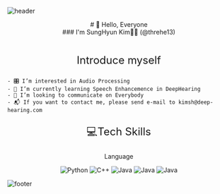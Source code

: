 ![header](https://capsule-render.vercel.app/api?type=waving&color=auto&height=300&section=header&text=Developer%20SH&fontSize=50)

<div align='center'>
# 🍷 Hello, Everyone</span><br>
### I'm SungHyun Kim👋🏻 (@threhe13)</span>
<div>
<br>
<p style='font-size:24px'>
    Introduce myself
</p>
<div align='left'>

    - 🎛️ I’m interested in Audio Processing
    - 📖 I’m currently learning Speech Enhancemence in DeepHearing
    - 💬 I’m looking to communicate on Everybody
    - 📬 If you want to contact me, please send e-mail to kimsh@deep-hearing.com

<div>

<div align='center'>
    <p style='font-size:24px'>
        💻Tech Skills
    </p>
    <p>Language</p>
    <img alt="Python" src="https://img.shields.io/badge/Python-3776AB.png?&style=for-the-badge&logo=Python&logoColor=white">
    <img alt="C++" src="https://img.shields.io/badge/C%2B%2B-00599C.png?&style=for-the-badge&logo=C%2B%2B&logoColor=white">
    <img alt="Java" src="https://img.shields.io/badge/Java-007396.png?&style=for-the-badge&logo=Java&logoColor=white">
    <img alt="Java" src="https://img.shields.io/badge/Javascript-F7DF1E.png?&style=for-the-badge&logo=Javascript&logoColor=white">
    <img alt="Java" src="https://img.shields.io/badge/Dart-0175C2.png?&style=for-the-badge&logo=Dart&logoColor=white">

</div>

<!---
threhe13/threhe13 is a ✨ special ✨ repository because its `README.md` (this file) appears on your GitHub profile.
You can click the Preview link to take a look at your changes.
--->

![footer](https://capsule-render.vercel.app/api?type=waving&color=auto&height=100&section=footer&fontSize=90)
